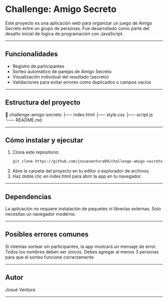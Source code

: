 # Challenge: Amigo Secreto

Este proyecto es una aplicación web para organizar un juego de Amigo Secreto entre un grupo de personas. Fue desarrollado como parte del desafío inicial de lógica de programación con JavaScript.

---

## Funcionalidades

- Registro de participantes
- Sorteo automático de parejas de Amigo Secreto
- Visualización individual del resultado (secreto)
- Validaciones para evitar errores como duplicados o campos vacíos

---

## Estructura del proyecto
📁 challenge-amigo-secreto
├── index.html
├── style.css
├── script.js
└── README.md

---

## Cómo instalar y ejecutar

1. Clona este repositorio:
   ```bash
   git clone https://github.com/josueventura09/challenge-amigo-secreto.git
2. Abre la carpeta del proyecto en tu editor o explorador de archivos.
3. Haz doble clic en index.html para abrir la app en tu navegador.

---

## Dependencias
La aplicación no requiere instalación de paquetes ni librerías externas. Solo necesitas un navegador moderno.

---

## Posibles errores comunes
Si intentas sortear sin participantes, la app mostrará un mensaje de error.
Todos los nombres deben ser únicos.
Debes agregar al menos 3 personas para que el sorteo funcione correctamente

---

## Autor
Josué Ventura

---
